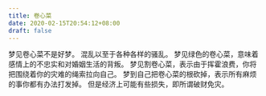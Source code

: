 ```yaml
---
title: 卷心菜
date: 2020-02-15T20:54:12+08:00
draft: false
---
```


梦见卷心菜不是好梦。
混乱以至于各种各样的骚乱。
梦见绿色的卷心菜，意味着感情上的不忠实和对婚姻生活的背叛。
梦见割卷心菜，表示由于挥霍浪费，你将把围绕着你的灾难的绳索拉向自己。
梦到自己把卷心菜的根砍掉，表示所有麻烦的事你都有办法打发掉。
但是经济上可能有些损失，即所谓破财免灾。
